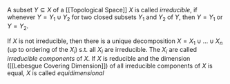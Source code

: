 A subset $Y\subseteq X$ of a [[Topological Space]] $X$ is called *irreducible*, if whenever $Y=Y_1\cup Y_2$ for two closed subsets $Y_1$ and $Y_2$ of $Y$, then $Y=Y_1$ or $Y=Y_2$.

If $X$ is not irreducible, then there is a unique decomposition $X = X_1\cup\dots\cup X_n$ (up to ordering of the $X_i$) s.t. all $X_i$ are irreducible. 
The $X_i$ are called *irreducible components* of $X$.
If $X$ is reducible and the dimension ([[Lebesgue Covering Dimension]]) of all irreducible components of $X$ is equal, $X$ is called *equidimensional*